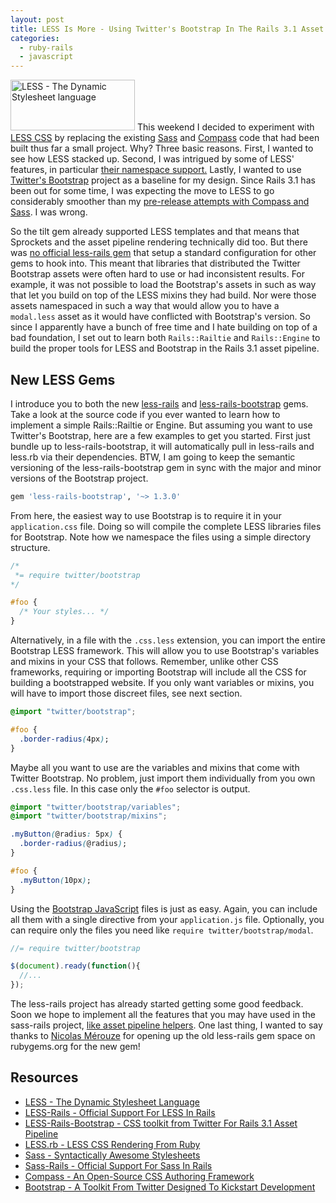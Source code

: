 ```yaml
---
layout: post
title: LESS Is More - Using Twitter's Bootstrap In The Rails 3.1 Asset Pipeline
categories: 
  - ruby-rails
  - javascript
---
```


<p>
  <span class="floatr ml20 mb20">
    <img src="/assets/less.png" alt="LESS - The Dynamic Stylesheet language" width="199" height="81" />
  </span>
  This weekend I decided to experiment with <a href="http://lesscss.org/">LESS CSS</a> by replacing the existing <a href="http://sass-lang.com/">Sass</a> and <a href="http://compass-style.org/">Compass</a> code that had been built thus far a small project. Why? Three basic reasons. First, I wanted to see how LESS stacked up. Second, I was intrigued by some of LESS' features, in particular <a href="http://lesscss.org/#-namespaces">their namespace support.</a> Lastly, I wanted to use <a href="http://twitter.github.com/bootstrap/">Twitter's Bootstrap</a> project as a baseline for my design. Since Rails 3.1 has been out for some time, I was expecting the move to LESS to go considerably smoother than my <a href="/2011/07/29/use-compass-sass-framework-files-with-the-rails-3.1.0.rc5-asset-pipeline/">pre-release attempts with Compass and Sass<a/>. I was wrong.
</p>

<p>
  So the tilt gem already supported LESS templates and that means that Sprockets and the asset pipeline rendering technically did too. But there was <a href="https://github.com/cowboyd/less.rb/issues/8">no official less-rails gem</a> that setup a standard configuration for other gems to hook into. This meant that libraries that distributed the Twitter Bootstrap assets were often hard to use or had inconsistent results. For example, it was not possible to load the Bootstrap's assets in such as way that let you build on top of the LESS mixins they had build. Nor were those assets namespaced in such a way that would allow you to have a <code>modal.less</code> asset as it would have conflicted with Bootstrap's version. So since I apparently have a bunch of free time and I hate building on top of a bad foundation, I set out to learn both <code>Rails::Railtie</code> and <code>Rails::Engine</code> to build the proper tools for LESS and Bootstrap in the Rails 3.1 asset pipeline.
</p>


<h2>New LESS Gems</h2>

<p>
  I introduce you to both the new <a href="http://github.com/metaskills/less-rails">less-rails</a> and <a href="http://github.com/metaskills/less-rails-bootstrap">less-rails-bootstrap</a> gems. Take a look at the source code if you ever wanted to learn how to implement a simple Rails::Railtie or Engine. But assuming you want to use Twitter's Bootstrap, here are a few examples to get you started. First just bundle up to less-rails-bootstrap, it will automatically pull in less-rails and less.rb via their dependencies. BTW, I am going to keep the semantic versioning of the less-rails-bootstrap gem in sync with the major and minor versions of the Bootstrap project.
</p>

```ruby
gem 'less-rails-bootstrap', '~> 1.3.0'
```

<p>
  From here, the easiest way to use Bootstrap is to require it in your <code>application.css</code> file. Doing so will compile the complete LESS libraries files for Bootstrap. Note how we namespace the files using a simple directory structure.
</p>

```css
/*
 *= require twitter/bootstrap
*/

#foo {
  /* Your styles... */
}
```

<p>
  Alternatively, in a file with the <code>.css.less</code> extension, you can import the entire Bootstrap LESS framework. This will allow you to use Bootstrap's variables and mixins in your CSS that follows. Remember, unlike other CSS frameworks, requiring or importing Bootstrap will include all the CSS for building a bootstrapped website. If you only want variables or mixins, you will have to import those discreet files, see next section.
</p>

```css
@import "twitter/bootstrap";

#foo {
  .border-radius(4px);
}
```

<p>
  Maybe all you want to use are the variables and mixins that come with Twitter Bootstrap. No problem, just import them individually from you own <code>.css.less</code> file. In this case only the <code>#foo</code> selector is output.
</p>

```css
@import "twitter/bootstrap/variables";
@import "twitter/bootstrap/mixins";

.myButton(@radius: 5px) {
  .border-radius(@radius);
}

#foo {
  .myButton(10px);
}
```

<p>
  Using the <a href="http://twitter.github.com/bootstrap/#javascript">Bootstrap JavaScript</a> files is just as easy. Again, you can include all them with a single directive from your <code>application.js</code> file. Optionally, you can require only the files you need like <code>require twitter/bootstrap/modal</code>.
</p>

```javascript
//= require twitter/bootstrap

$(document).ready(function(){
  //...
});
```

<p>
  The less-rails project has already started getting some good feedback. Soon we hope to implement all the features that you may have used in the sass-rails project, <a href="https://github.com/metaskills/less-rails/issues/1">like asset pipeline helpers</a>. One last thing, I wanted to say thanks to <a href="https://github.com/nmerouze">Nicolas Mérouze</a> for opening up the old less-rails gem space on rubygems.org for the new gem!
</p>

<h2>Resources</h2>

<ul>
  <li><a href="http://lesscss.org/">LESS - The Dynamic Stylesheet Language</a></li>
  <li><a href="http://github.com/metaskills/less-rails">LESS-Rails - Official Support For LESS In Rails</a></li>
  <li><a href="http://github.com/metaskills/less-rails-bootstrap">LESS-Rails-Bootstrap - CSS toolkit from Twitter For Rails 3.1 Asset Pipeline</a></li>
  <li><a href="http://github.com/cowboyd/less.rb">LESS.rb - LESS CSS Rendering From Ruby</a></li>
  <li><a href="http://sass-lang.com/">Sass - Syntactically Awesome Stylesheets</a></li>
  <li><a href="http://github.com/rails/sass-rails">Sass-Rails - Official Support For Sass In Rails</a></li>
  <li><a href="http://compass-style.org/">Compass - An Open-Source CSS Authoring Framework</a></li>
  <li><a href="http://twitter.github.com/bootstrap/">Bootstrap - A Toolkit From Twitter Designed To Kickstart Development</a></li>
</ul>

